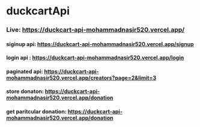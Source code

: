 # duckcartApi
### Live: https://duckcart-api-mohammadnasir520.vercel.app/

#### siginup api: https://duckcart-api-mohammadnasir520.vercel.app/signup

#### login api : https://duckcart-api-mohammadnasir520.vercel.app/login
#### paginated api: https://duckcart-api-mohammadnasir520.vercel.app/creators?page=2&limit=3

#### store donaton: https://duckcart-api-mohammadnasir520.vercel.app/donation
#### get paritcular donation: https://duckcart-api-mohammadnasir520.vercel.app/donation






